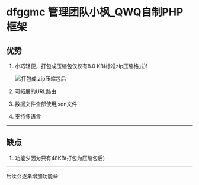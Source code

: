 # dfggmc 管理团队小枫_QWQ自制PHP框架

## 优势
1. 小巧轻便，打包成压缩包仅仅有8.0 KB(标准zip压缩格式)!
   
   ![打包成.zip压缩包后](https://img.xcccx.top/imgs/2023/10/dcb3a15f5ab6f952.png)
   
2. 可拓展的URL路由
3. 数据文件全部使用json文件
4. 支持多语言

***

## 缺点
1. 功能少因为只有48KB(打包为压缩包后)

***

后续会逐渐增加功能😆
